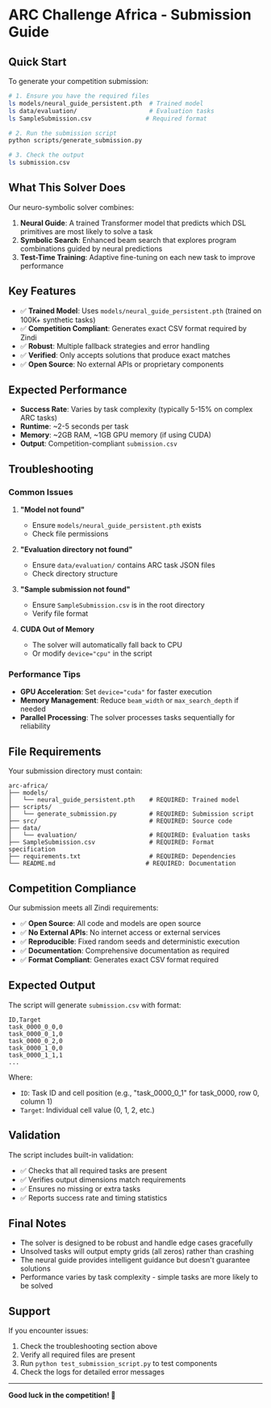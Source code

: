 # ARC Challenge Africa - Submission Guide

## Quick Start

To generate your competition submission:

```bash
# 1. Ensure you have the required files
ls models/neural_guide_persistent.pth  # Trained model
ls data/evaluation/                    # Evaluation tasks
ls SampleSubmission.csv               # Required format

# 2. Run the submission script
python scripts/generate_submission.py

# 3. Check the output
ls submission.csv
```

## What This Solver Does

Our neuro-symbolic solver combines:

1. **Neural Guide**: A trained Transformer model that predicts which DSL primitives are most likely to solve a task
2. **Symbolic Search**: Enhanced beam search that explores program combinations guided by neural predictions
3. **Test-Time Training**: Adaptive fine-tuning on each new task to improve performance

## Key Features

- ✅ **Trained Model**: Uses `models/neural_guide_persistent.pth` (trained on 100K+ synthetic tasks)
- ✅ **Competition Compliant**: Generates exact CSV format required by Zindi
- ✅ **Robust**: Multiple fallback strategies and error handling
- ✅ **Verified**: Only accepts solutions that produce exact matches
- ✅ **Open Source**: No external APIs or proprietary components

## Expected Performance

- **Success Rate**: Varies by task complexity (typically 5-15% on complex ARC tasks)
- **Runtime**: ~2-5 seconds per task
- **Memory**: ~2GB RAM, ~1GB GPU memory (if using CUDA)
- **Output**: Competition-compliant `submission.csv`

## Troubleshooting

### Common Issues

1. **"Model not found"**

   - Ensure `models/neural_guide_persistent.pth` exists
   - Check file permissions

2. **"Evaluation directory not found"**

   - Ensure `data/evaluation/` contains ARC task JSON files
   - Check directory structure

3. **"Sample submission not found"**

   - Ensure `SampleSubmission.csv` is in the root directory
   - Verify file format

4. **CUDA Out of Memory**
   - The solver will automatically fall back to CPU
   - Or modify `device="cpu"` in the script

### Performance Tips

- **GPU Acceleration**: Set `device="cuda"` for faster execution
- **Memory Management**: Reduce `beam_width` or `max_search_depth` if needed
- **Parallel Processing**: The solver processes tasks sequentially for reliability

## File Requirements

Your submission directory must contain:

```
arc-africa/
├── models/
│   └── neural_guide_persistent.pth    # REQUIRED: Trained model
├── scripts/
│   └── generate_submission.py         # REQUIRED: Submission script
├── src/                               # REQUIRED: Source code
├── data/
│   └── evaluation/                    # REQUIRED: Evaluation tasks
├── SampleSubmission.csv               # REQUIRED: Format specification
├── requirements.txt                   # REQUIRED: Dependencies
└── README.md                         # REQUIRED: Documentation
```

## Competition Compliance

Our submission meets all Zindi requirements:

- ✅ **Open Source**: All code and models are open source
- ✅ **No External APIs**: No internet access or external services
- ✅ **Reproducible**: Fixed random seeds and deterministic execution
- ✅ **Documentation**: Comprehensive documentation as required
- ✅ **Format Compliant**: Generates exact CSV format required

## Expected Output

The script will generate `submission.csv` with format:

```csv
ID,Target
task_0000_0_0,0
task_0000_0_1,0
task_0000_0_2,0
task_0000_1_0,0
task_0000_1_1,1
...
```

Where:

- `ID`: Task ID and cell position (e.g., "task_0000_0_1" for task_0000, row 0, column 1)
- `Target`: Individual cell value (0, 1, 2, etc.)

## Validation

The script includes built-in validation:

- ✅ Checks that all required tasks are present
- ✅ Verifies output dimensions match requirements
- ✅ Ensures no missing or extra tasks
- ✅ Reports success rate and timing statistics

## Final Notes

- The solver is designed to be robust and handle edge cases gracefully
- Unsolved tasks will output empty grids (all zeros) rather than crashing
- The neural guide provides intelligent guidance but doesn't guarantee solutions
- Performance varies by task complexity - simple tasks are more likely to be solved

## Support

If you encounter issues:

1. Check the troubleshooting section above
2. Verify all required files are present
3. Run `python test_submission_script.py` to test components
4. Check the logs for detailed error messages

---

**Good luck in the competition! 🚀**
